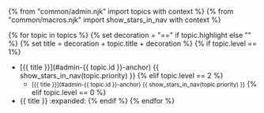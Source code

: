 {% from "common/admin.njk" import topics with context %}
{% from "common/macros.njk" import  show_stars_in_nav with context %}

<navigation>

{% for topic in topics %} 
{% set decoration = "==" if topic.highlight else "" %} 
{% set title = decoration + topic.title + decoration %} 
{% if topic.level == 1%} 
* [{{ title }}](#admin-{{ topic.id }}-anchor) {{ show_stars_in_nav(topic.priority) }}
{% elif topic.level == 2 %}
  * <small>[{{ title }}](#admin-{{ topic.id }}-anchor) {{ show_stars_in_nav(topic.priority) }}</small>
{% elif topic.level == 0 %}
* {{ title }} :expanded:
{% endif %}
{% endfor %}

</navigation>